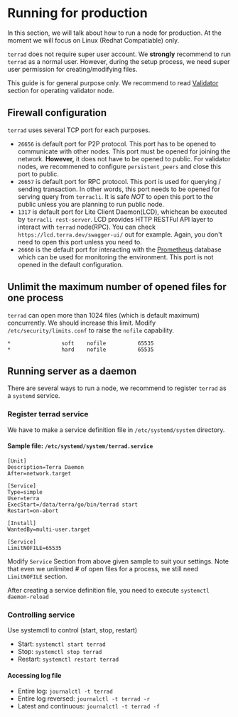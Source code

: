 # Running for production
In this section, we will talk about how to run a node for production. At the moment we will focus on Linux (Redhat Compatiable) only.

`terrad` does not require super user account. We **strongly** recommend to run `terrad` as a normal user. However, during the setup process, we need super user permission for creating/modifying files.

This guide is for general purpose only. We recommend to read [Validator](https://docs.terra.money/features/overview) section for operating validator node.

## Firewall configuration
`terrad` uses several TCP port for each purposes.

* `26656` is default port for P2P protocol. This port has to be opened to communicate with other nodes. This port must be opened for joining the network. **However,** it does not have to be opened to public. For validator nodes, we recommened to configure `persistent_peers` and close this port to public.
* `26657` is default port for RPC protocol. This port is used for querying / sending transaction. In other words, this port needs to be opened for serving query from `terracli`. It is safe _NOT_ to open this port to the public unless you are planning to run public node.
* `1317` is default port for Lite Client Daemon(LCD), whichcan be executed by `terracli rest-server`. LCD provides HTTP RESTFul API layer to interact with `terrad` node(RPC). You can check `https://lcd.terra.dev/swagger-ui/` out for example. Again, you don't need to open this port unless you need to.
* `26660` is the default port for interacting with the [Prometheus](https://prometheus.io) database which can be used for monitoring the environment. This port is not opened in the default configuration.

## Unlimit the maximum number of opened files for one process
`terrad` can open more than 1024 files (which is default maximum) concurrently.
We should increase this limit.
Modify `/etc/security/limits.conf` to raise the `nofile` capability.
```
*                soft    nofile          65535
*                hard    nofile          65535
```

## Running server as a daemon
There are several ways to run a node, we recommend to register `terrad` as a `systemd` service.

### Register terrad service
We have to make a service definition file in `/etc/systemd/system` directory.

#### Sample file: `/etc/systemd/system/terrad.service`
```
[Unit]
Description=Terra Daemon
After=network.target

[Service]
Type=simple
User=terra
ExecStart=/data/terra/go/bin/terrad start
Restart=on-abort

[Install]
WantedBy=multi-user.target

[Service]
LimitNOFILE=65535
```
Modify `Service` Section from above given sample to suit your settings. Note that even we unlimited # of open files for a process, we still need `LimitNOFILE` section.

After creating a service definition file, you need to execute `systemctl daemon-reload`

### Controlling service
Use systemctl to control (start, stop, restart)

* Start: `systemctl start terrad`
* Stop: `systemctl stop terrad`
* Restart: `systemctl restart terrad`

#### Accessing log file
* Entire log: `journalctl -t terrad`
* Entire log reversed: `journalctl -t terrad -r`
* Latest and continuous: `journalctl -t terrad -f`
